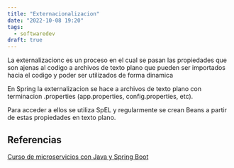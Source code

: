 ```yaml
---
title: "Externacionalizacion"
date: "2022-10-08 19:20"
tags: 
  - softwaredev
draft: true
---
```

La externalizacionc es un proceso en el cual se pasan las propiedades que son ajenas al codigo a archivos de texto plano que pueden ser importados hacia el codigo y poder ser utilizados de forma dinamica

En Spring la externalizacion se hace a archivos de texto plano con terminacion .properties (app.properties, config.properties, etc).

Para acceder a ellos se utiliza SpEL y regularmente se crean Beans a partir de estas propiedades en texto plano. 

## Referencias
[Curso de microservicios con Java y Spring Boot](reference/@%20Curso%20de%20microservicios%20con%20Java%20y%20Spring%20Boot.md)